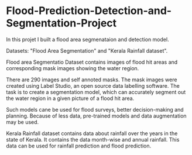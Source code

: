 # Flood-Prediction-Detection-and-Segmentation-Project

In this projet I built a flood area segmenataion and detection model.

Datasets: "Flood Area Segmentation" and "Kerala Rainfall dataset". 

Flood area Segmentatio Dataset contains images of flood hit areas and corresponding mask images showing the water region.

There are 290 images and self annoted masks. The mask images were created using Label Studio, an open source data labelling software. The task is to create a segmentation model, which can accurately segment out the water region in a given picture of a flood hit area.

Such models cane be used for flood surveys, better decision-making and planning. Because of less data, pre-trained models and data augmentation may be used.

Kerala Rainfall dataset contains data about rainfall over the years in the state of Kerala.
It contains the data month-wise and annual rainfall.
This data can be used for rainfall prediction and flood prediction.
